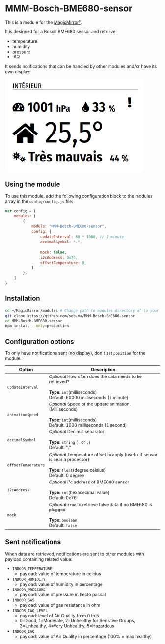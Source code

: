 # MMM-Bosch-BME680-sensor

This is a module for the [MagicMirror²](https://github.com/MichMich/MagicMirror/).

It is designed for a Bosch BME680 sensor and retrieve:
- temperature
- humidity
- pressure
- IAQ

It sends notifications that can be handled by other modules and/or have its own display:

![sample](images/sample.png)

## Using the module

To use this module, add the following configuration block to the modules array in the `config/config.js` file:

```js
var config = {
	modules: [
		{
			module: "MMM-Bosch-BME680-sensor",
			config: {
				updateInterval: 60 * 1000, // 1 minute
				decimalSymbol: ".",

				mock: false,
				i2cAddress: 0x76,
				offsetTemperature: 0,
			}
		},
	]
}
```

## Installation

```sh
cd ~/MagicMirror/modules # Change path to modules directory of to your actual MagiMirror² installation
git clone https://github.com/seb-ma/MMM-Bosch-BME680-sensor
cd MMM-Bosch-BME680-sensor
npm install --only=production
```

## Configuration options

To only have notifications sent (no display), don't set `position` for the module.

| Option              | Description
|-------------------- |-------------
| `updateInterval`    | *Optional* How often does the data needs to be retrieved? <br><br>**Type:** `int`(milliseconds) <br>Default: 60000 milliseconds (1 minute)
| `animationSpeed`    | *Optional* Speed of the update animation. (Milliseconds) <br><br>**Type:** `int`(milliseconds) <br>Default: 1000 milliseconds (1 second)
| `decimalSymbol`     | *Optional* Decimal separator <br><br>**Type:** `string` (`.` or `,`) <br>Default: "."
| `offsetTemperature` | *Optional* Temperature offset to apply (useful if sensor is near a processor) <br><br>**Type:** `float`(degree celsius) <br>Default: 0 degree
| `i2cAddress`        | *Optional* i²c address of BME680 sensor <br><br>**Type:** `int`(hexadecimal value) <br>Default: 0x76
| `mock`              | *Optional* `true` to retrieve false data if no BME680 is plugged <br><br>**Type:** `boolean` <br>Default: `false`

## Sent notifications

When  data are retrieved, notifications are sent to other modules with payload containing related value:
- `INDOOR_TEMPERATURE`
	- payload: value of temperature in celcius
- `INDOOR_HUMIDITY`
	- payload: value of humidity in percentage
- `INDOOR_PRESSURE`
	- payload: value of pressure in hecto pascal
- `INDOOR_GAS`
	- payload: value of gas resistance in ohm
- `INDOOR_IAQ_LEVEL`
	- payload: level of Air Quality from 0 to 5
	- 0=Good, 1=Moderate, 2=Unhealthy for Sensitive Groups, 3=Unhealthy, 4=Very Unhealthy, 5=Hazardous
- `INDOOR_IAQ`
	- payload: value of Air Quality in percentage (100% = max healthy)
